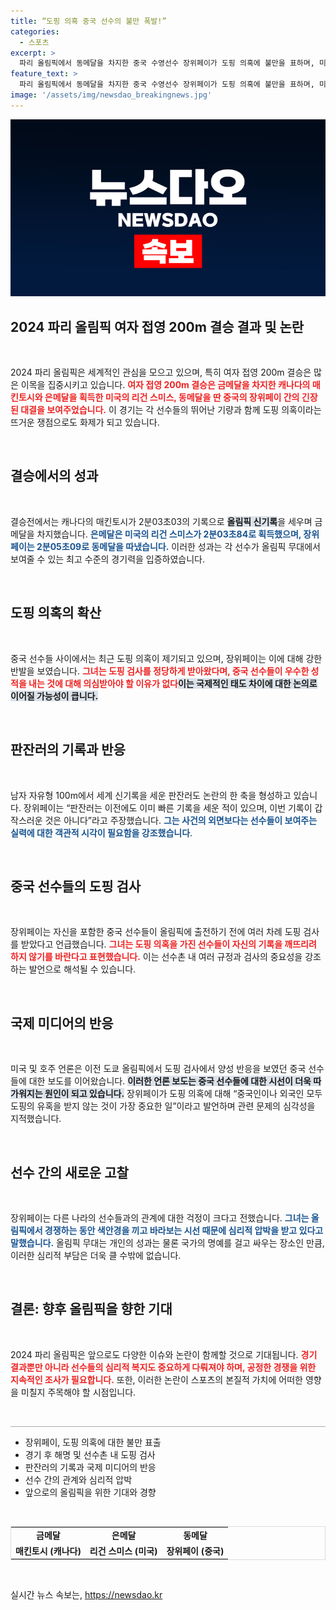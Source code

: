 ```yaml
---
title: “도핑 의혹 중국 선수의 불만 폭발!”
categories:
  - 스포츠
excerpt: >
  파리 올림픽에서 동메달을 차지한 중국 수영선수 장위페이가 도핑 의혹에 불만을 표하며, 미국과 호주 선수들에 대한 이중 잣대를 지적했습니다. 그녀는 펠프스는 왜 의심받지 않느냐며 이견을 제기했습니다.
feature_text: >
  파리 올림픽에서 동메달을 차지한 중국 수영선수 장위페이가 도핑 의혹에 불만을 표하며, 미국과 호주 선수들에 대한 이중 잣대를 지적했습니다. 그녀는 펠프스는 왜 의심받지 않느냐며 이견을 제기했습니다.
image: '/assets/img/newsdao_breakingnews.jpg'
---
```


<p><img src="/assets/img/newsdao_breakingnews.jpg" alt="cryptoinkorea 속보" /></p>

<h2 data-ke-size="size26">2024 파리 올림픽 여자 접영 200m 결승 결과 및 논란</h2>

<p data-ke-size="size16">&nbsp;</p>

<p>2024 파리 올림픽은 세계적인 관심을 모으고 있으며, 특히 여자 접영 200m 결승은 많은 이목을 집중시키고 있습니다. <b><span style="color: #ee2323;">여자 접영 200m 결승은 금메달을 차지한 캐나다의 매킨토시와 은메달을 획득한 미국의 리건 스미스, 동메달을 딴 중국의 장위페이 간의 긴장된 대결을 보여주었습니다.</span></b> 이 경기는 각 선수들의 뛰어난 기량과 함께 도핑 의혹이라는 뜨거운 쟁점으로도 화제가 되고 있습니다. </p>

<p data-ke-size="size16">&nbsp;</p>

<h2 data-ke-size="size26">결승에서의 성과</h2>

<p data-ke-size="size16">&nbsp;</p>

<p>결승전에서는 캐나다의 매킨토시가 2분03초03의 기록으로 <b><span style="background-color: #21538527;">올림픽 신기록</span></b>을 세우며 금메달을 차지했습니다. <b><span style="color: #1a5490;">은메달은 미국의 리건 스미스가 2분03초84로 획득했으며, 장위페이는 2분05초09로 동메달을 따냈습니다.</span></b> 이러한 성과는 각 선수가 올림픽 무대에서 보여줄 수 있는 최고 수준의 경기력을 입증하였습니다.</p>

<p data-ke-size="size16">&nbsp;</p>

<h2 data-ke-size="size26">도핑 의혹의 확산</h2>

<p data-ke-size="size16">&nbsp;</p>

<p>중국 선수들 사이에서는 최근 도핑 의혹이 제기되고 있으며, 장위페이는 이에 대해 강한 반발을 보였습니다. <b><span style="color: #ee2323;">그녀는 도핑 검사를 정당하게 받아왔다며, 중국 선수들이 우수한 성적을 내는 것에 대해 의심받아야 할 이유가 없다</span></b고 주장했습니다. 장위페이는 “미국의 마이클 펠프스나 케이티 러데키는 왜 의심받지 않느냐”며 불만을 토로했습니다. <b><span style="background-color: #21538527;">이는 국제적인 태도 차이에 대한 논의로 이어질 가능성이 큽니다.</span></b></p>

<p data-ke-size="size16">&nbsp;</p>

<h2 data-ke-size="size26">판잔러의 기록과 반응</h2>

<p data-ke-size="size16">&nbsp;</p>

<p>남자 자유형 100m에서 세계 신기록을 세운 판잔러도 논란의 한 축을 형성하고 있습니다. 장위페이는 “판잔러는 이전에도 이미 빠른 기록을 세운 적이 있으며, 이번 기록이 갑작스러운 것은 아니다”라고 주장했습니다. <b><span style="color: #1a5490;">그는 사건의 외면보다는 선수들이 보여주는 실력에 대한 객관적 시각이 필요함을 강조했습니다</span></b>. </p>

<p data-ke-size="size16">&nbsp;</p>

<h2 data-ke-size="size26">중국 선수들의 도핑 검사</h2>

<p data-ke-size="size16">&nbsp;</p>

<p>장위페이는 자신을 포함한 중국 선수들이 올림픽에 출전하기 전에 여러 차례 도핑 검사를 받았다고 언급했습니다. <b><span style="color: #ee2323;">그녀는 도핑 의혹을 가진 선수들이 자신의 기록을 깨뜨리려 하지 않기를 바란다고 표현했습니다.</span></b> 이는 선수촌 내 여러 규정과 검사의 중요성을 강조하는 발언으로 해석될 수 있습니다.</p>

<p data-ke-size="size16">&nbsp;</p>

<h2 data-ke-size="size26">국제 미디어의 반응</h2>

<p data-ke-size="size16">&nbsp;</p>

<p>미국 및 호주 언론은 이전 도쿄 올림픽에서 도핑 검사에서 양성 반응을 보였던 중국 선수들에 대한 보도를 이어왔습니다. <b><span style="background-color: #21538527;">이러한 언론 보도는 중국 선수들에 대한 시선이 더욱 따가워지는 원인이 되고 있습니다.</span></b> 장위페이가 도핑 의혹에 대해 “중국인이나 외국인 모두 도핑의 유혹을 받지 않는 것이 가장 중요한 일”이라고 발언하며 관련 문제의 심각성을 지적했습니다.</p>

<p data-ke-size="size16">&nbsp;</p>

<h2 data-ke-size="size26">선수 간의 새로운 고찰</h2>

<p data-ke-size="size16">&nbsp;</p>

<p>장위페이는 다른 나라의 선수들과의 관계에 대한 걱정이 크다고 전했습니다. <b><span style="color: #1a5490;">그녀는 올림픽에서 경쟁하는 동안 색안경을 끼고 바라보는 시선 때문에 심리적 압박을 받고 있다고 말했습니다.</span></b> 올림픽 무대는 개인의 성과는 물론 국가의 명예를 걸고 싸우는 장소인 만큼, 이러한 심리적 부담은 더욱 클 수밖에 없습니다.</p>

<p data-ke-size="size16">&nbsp;</p>

<h2 data-ke-size="size26">결론: 향후 올림픽을 향한 기대</h2>

<p data-ke-size="size16">&nbsp;</p>

<p>2024 파리 올림픽은 앞으로도 다양한 이슈와 논란이 함께할 것으로 기대됩니다. <b><span style="color: #ee2323;">경기 결과뿐만 아니라 선수들의 심리적 복지도 중요하게 다뤄져야 하며, 공정한 경쟁을 위한 지속적인 조사가 필요합니다.</span></b> 또한, 이러한 논란이 스포츠의 본질적 가치에 어떠한 영향을 미칠지 주목해야 할 시점입니다.</p>

<p data-ke-size="size16">&nbsp;</p>

<hr style="height:1px;border:none;color:#aaa;background-color:#aaa;" />

<ul>
    <li>장위페이, 도핑 의혹에 대한 불만 표출</li>
    <li>경기 후 해명 및 선수촌 내 도핑 검사</li>
    <li>판잔러의 기록과 국제 미디어의 반응</li>
    <li>선수 간의 관계와 심리적 압박</li>
    <li>앞으로의 올림픽을 위한 기대와 경향</li>
</ul>

<p data-ke-size="size16">&nbsp;</p>

<table style="border-collapse: collapse; width: 100%; border: 1px solid #ddd;">
    <tr>
        <td style="text-align: center; height: 17px;"><b>금메달</b></td>
        <td style="text-align: center; height: 17px;"><b>은메달</b></td>
        <td style="text-align: center; height: 17px;"><b>동메달</b></td>
    </tr>
    <tr>
        <td style="text-align: center; height: 17px;"><b>매킨토시 (캐나다)</b></td>
        <td style="text-align: center; height: 17px;"><b>리건 스미스 (미국)</b></td>
        <td style="text-align: center; height: 17px;"><b>장위페이 (중국)</b></td>
    </tr>
</table>

<p data-ke-size="size16">&nbsp;</p>
실시간 뉴스 속보는, <a href="https://newsdao.kr" rel="dofollow">https://newsdao.kr</a>


